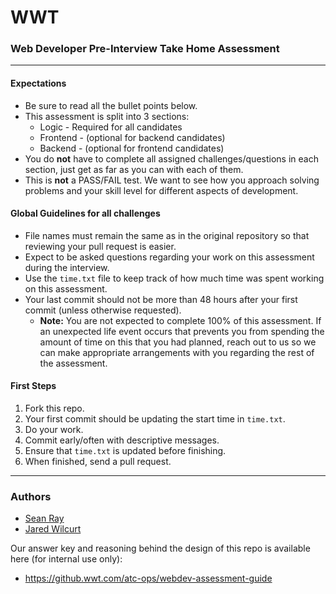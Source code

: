 
# WWT

### Web Developer Pre-Interview Take Home Assessment

* * *

#### Expectations

* Be sure to read all the bullet points below.
* This assessment is split into 3 sections:
  * Logic - Required for all candidates
  * Frontend - (optional for backend candidates)
  * Backend - (optional for frontend candidates)
* You do **not** have to complete all assigned challenges/questions in each section, just get as far as you can with each of them.
* This is **not** a PASS/FAIL test. We want to see how you approach solving problems and your skill level for different aspects of development.

#### Global Guidelines for all challenges

* File names must remain the same as in the original repository so that reviewing your pull request is easier.
* Expect to be asked questions regarding your work on this assessment during the interview.
* Use the `time.txt` file to keep track of how much time was spent working on this assessment.
* Your last commit should not be more than 48 hours after your first commit (unless otherwise requested).
  * **Note:** You are not expected to complete 100% of this assessment. If an unexpected life event occurs that prevents you from spending the amount of time on this that you had planned, reach out to us so we can make appropriate arrangements with you regarding the rest of the assessment.

#### First Steps

1. Fork this repo.
1. Your first commit should be updating the start time in `time.txt`.
1. Do your work.
1. Commit early/often with descriptive messages.
1. Ensure that `time.txt` is updated before finishing.
1. When finished, send a pull request.

* * *

### Authors

* [Sean Ray](https://github.com/skray)
* [Jared Wilcurt](http://TheJaredWilcurt.com)

Our answer key and reasoning behind the design of this repo is available here (for internal use only):

* https://github.wwt.com/atc-ops/webdev-assessment-guide
